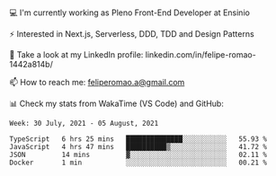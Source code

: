 💻 I'm currently working as Pleno Front-End Developer at Ensinio

⚡ Interested in Next.js, Serverless, DDD, TDD and Design Patterns

👥 Take a look at my LinkedIn profile: linkedin.com/in/felipe-romao-1442a814b/

📫 How to reach me: feliperomao.a@gmail.com

📊 Check my stats from WakaTime (VS Code) and GitHub:

<!--START_SECTION:waka-->
```text
Week: 30 July, 2021 - 05 August, 2021

TypeScript   6 hrs 25 mins   ██████████████░░░░░░░░░░░   55.93 % 
JavaScript   4 hrs 47 mins   ██████████▒░░░░░░░░░░░░░░   41.72 % 
JSON         14 mins         ▓░░░░░░░░░░░░░░░░░░░░░░░░   02.11 % 
Docker       1 min           ░░░░░░░░░░░░░░░░░░░░░░░░░   00.21 % 
```
<!--END_SECTION:waka-->
